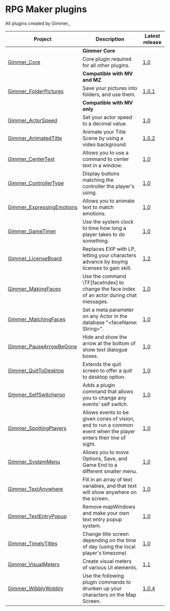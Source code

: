 # RPG Maker plugins
All plugins created by Gimmer_

| Project                                            | Description                                                 | Latest release                           |
| -------------------------------------------------- | ----------------------------------------------------------- | ---------------------------------------- |
|                                                    | **Gimmer Core**                                             |                                          |
| [Gimmer_Core][Gimmer_Core]                         | Core plugin required for all other plugins.                 | [1.0][Gimmer_Core_release]               |
|                                                    | **Compatible with MV and MZ**                              |                                          |
| [Gimmer_FolderPictures][Gimmer_FolderPictures]     | Save your pictures into folders, and use them.              | [1.0.1][Gimmer_FolderPictures_release]     |
|                                                    | **Compatible with MV only**                                |                                          |
| [Gimmer_ActorSpeed][Gimmer_ActorSpeed]             | Set your actor speed to a decimal value.                    | [1.0][Gimmer_ActorSpeed_release]         |
| [Gimmer_AnimatedTitle][Gimmer_AnimatedTitle]       | Animate your Title Scene by using a video background.       | [1.0.2][Gimmer_AnimatedTitle_release]      |
| [Gimmer_CenterText][Gimmer_CenterText]             | Allows you to use a command to center text in a window.     | [1.0][Gimmer_CenterText_release]         |
| [Gimmer_ControllerType][Gimmer_ControllerType]     | Display buttons matching the controller the player's using. | [1.0][Gimmer_ControllerType_release]     |
| [Gimmer_ExpressingEmotions][Gimmer_ExpressingEmotions] | Allows you to animate text to match emotions.           | [1.0][Gimmer_ExpressingEmotions_release] |
| [Gimmer_GameTimer][Gimmer_GameTimer]               | Use the system clock to time how long a player takes to do something. | [1.0][Gimmer_GameTimer_release] |
| [Gimmer_LicenseBoard][Gimmer_LicenseBoard]         | Replaces EXP with LP, letting your characters advance by buying licenses to gain skill. | [1.2][Gimmer_LicenseBoard_release] |
| [Gimmer_MakingFaces][Gimmer_MakingFaces]           | Use the command \TF[faceIndex] to change the face index of an actor during chat messages. | [1.0][Gimmer_MakingFaces_release] |
| [Gimmer_MatchingFaces][Gimmer_MatchingFaces]       | Set a meta parameter on any Actor in the database "<faceName: String>". | [1.0][Gimmer_MatchingFaces_release] |
| [Gimmer_PauseArrowBeGone][Gimmer_PauseArrowBeGone] | Hide and show the arrow at the bottom of show text dialogue boxes. | [1.0][Gimmer_PauseArrowBeGone_release] |
| [Gimmer_QuitToDesktop][Gimmer_QuitToDesktop]       | Extends the quit screen to offer a quit to desktop option. | [1.0][Gimmer_QuitToDesktop_release] |
| [Gimmer_SelfSwitcheroo][Gimmer_SelfSwitcheroo]     | Adds a plugin command that allows you to change any events' self switch. | [1.0][Gimmer_SelfSwitcheroo_release] |
| [Gimmer_SpottingPlayers][Gimmer_SpottingPlayers]   | Allows events to be given cones of vision, and to run a common event when the player enters their line of sight. | [1.0][Gimmer_SpottingPlayers_release] |
| [Gimmer_SystemMenu][Gimmer_SystemMenu]             | Allows you to move Options, Save, and Game End to a different smaller menu. | [1.0][Gimmer_SystemMenu_release] |
| [Gimmer_TextAnywhere][Gimmer_TextAnywhere]         | Fill in an array of text variables, and that text will show anywhere on the screen. | [1.0][Gimmer_TextAnywhere_release] |
| [Gimmer_TextEntryPopup][Gimmer_TextEntryPopup]     | Remove mapWindows and make your own text entry popup system. | [1.0][Gimmer_TextEntryPopup_release] |
| [Gimmer_TimelyTitles][Gimmer_TimelyTitles]         | Change title screen depending on the time of day (using the local player's timezone) | [1.0][Gimmer_TimelyTitles_release] |
| [Gimmer_VisualMeters][Gimmer_VisualMeters]         | Create visual meters of various UI elements.                | [1.1][Gimmer_VisualMeters_release] |
| [Gimmer_WibblyWobbly][Gimmer_WibblyWobbly]         | Use the following plugin commands to drunken up your characters on the Map Screen. | [1.0.4][Gimmer_WibblyWobbly_release] |

  [Gimmer_Core]: https://github.com/gimmer/RPG-Maker-MV-Plugins/blob/master/Plugins/Gimmer_Core/
  [Gimmer_Core_release]: https://github.com/gimmer/RPG-Maker-MV-Plugins/blob/master/Plugins/Gimmer_Core/Gimmer_Core.js

  [Gimmer_FolderPictures]: https://github.com/gimmer/RPG-Maker-MV-Plugins/blob/master/Plugins/Gimmer_FolderPictures/
  [Gimmer_FolderPictures_release]: https://github.com/gimmer/RPG-Maker-MV-Plugins/blob/master/Plugins/Gimmer_FolderPictures/Gimmer_FolderPictures.js

  [Gimmer_ActorSpeed]: https://github.com/gimmer/RPG-Maker-MV-Plugins/blob/master/Plugins/Gimmer_ActorSpeed/
  [Gimmer_ActorSpeed_release]: https://github.com/gimmer/RPG-Maker-MV-Plugins/blob/master/Plugins/Gimmer_ActorSpeed/Gimmer_ActorSpeed.js

  [Gimmer_AnimatedTitle]: https://github.com/gimmer/RPG-Maker-MV-Plugins/blob/master/Plugins/Gimmer_AnimatedTitle/
  [Gimmer_AnimatedTitle_release]: https://github.com/gimmer/RPG-Maker-MV-Plugins/blob/master/Plugins/Gimmer_AnimatedTitle/Gimmer_AnimatedTitle.js

  [Gimmer_CenterText]: https://github.com/gimmer/RPG-Maker-MV-Plugins/blob/master/Plugins/Gimmer_CenterText/
  [Gimmer_CenterText_release]: https://github.com/gimmer/RPG-Maker-MV-Plugins/blob/master/Plugins/Gimmer_CenterText/Gimmer_CenterText.js

  [Gimmer_ControllerType]: https://github.com/gimmer/RPG-Maker-MV-Plugins/blob/master/Plugins/Gimmer_ControllerType/
  [Gimmer_ControllerType_release]: https://github.com/gimmer/RPG-Maker-MV-Plugins/blob/master/Plugins/Gimmer_ControllerType/Gimmer_ControllerType.js

  [Gimmer_ExpressingEmotions]: https://github.com/gimmer/RPG-Maker-MV-Plugins/blob/master/Plugins/Gimmer_ExpressingEmotions/
  [Gimmer_ExpressingEmotions_release]: https://github.com/gimmer/RPG-Maker-MV-Plugins/blob/master/Plugins/Gimmer_ExpressingEmotions/Gimmer_ExpressingEmotions.js

  [Gimmer_GameTimer]: https://github.com/gimmer/RPG-Maker-MV-Plugins/blob/master/Plugins/Gimmer_GameTimer/
  [Gimmer_GameTimer_release]: https://github.com/gimmer/RPG-Maker-MV-Plugins/blob/master/Plugins/Gimmer_GameTimer/Gimmer_GameTimer.js

  [Gimmer_LicenseBoard]: https://github.com/gimmer/RPG-Maker-MV-Plugins/blob/master/Plugins/Gimmer_LicenseBoard/
  [Gimmer_LicenseBoard_release]: https://github.com/gimmer/RPG-Maker-MV-Plugins/blob/master/Plugins/Gimmer_LicenseBoard/Gimmer_LicenseBoard.js

  [Gimmer_MakingFaces]: https://github.com/gimmer/RPG-Maker-MV-Plugins/blob/master/Plugins/Gimmer_MakingFaces/
  [Gimmer_MakingFaces_release]: https://github.com/gimmer/RPG-Maker-MV-Plugins/blob/master/Plugins/Gimmer_MakingFaces/Gimmer_MakingFaces.js

  [Gimmer_MatchingFaces]: https://github.com/gimmer/RPG-Maker-MV-Plugins/blob/master/Plugins/Gimmer_MatchingFaces/
  [Gimmer_MatchingFaces_release]: https://github.com/gimmer/RPG-Maker-MV-Plugins/blob/master/Plugins/Gimmer_MatchingFaces/Gimmer_MatchingFaces.js

  [Gimmer_PauseArrowBeGone]: https://github.com/gimmer/RPG-Maker-MV-Plugins/blob/master/Plugins/Gimmer_PauseArrowBeGone/
  [Gimmer_PauseArrowBeGone_release]: https://github.com/gimmer/RPG-Maker-MV-Plugins/blob/master/Plugins/Gimmer_PauseArrowBeGone/Gimmer_PauseArrowBeGone.js

  [Gimmer_QuitToDesktop]: https://github.com/gimmer/RPG-Maker-MV-Plugins/blob/master/Plugins/Gimmer_QuitToDesktop/
  [Gimmer_QuitToDesktop_release]: https://github.com/gimmer/RPG-Maker-MV-Plugins/blob/master/Plugins/Gimmer_QuitToDesktop/Gimmer_QuitToDesktop.js

  [Gimmer_SelfSwitcheroo]: https://github.com/gimmer/RPG-Maker-MV-Plugins/blob/master/Plugins/Gimmer_SelfSwitcheroo/
  [Gimmer_SelfSwitcheroo_release]: https://github.com/gimmer/RPG-Maker-MV-Plugins/blob/master/Plugins/Gimmer_SelfSwitcheroo/Gimmer_SelfSwitcheroo.js

  [Gimmer_SpottingPlayers]: https://github.com/gimmer/RPG-Maker-MV-Plugins/blob/master/Plugins/Gimmer_SpottingPlayers/
  [Gimmer_SpottingPlayers_release]: https://github.com/gimmer/RPG-Maker-MV-Plugins/blob/master/Plugins/Gimmer_SpottingPlayers/Gimmer_SpottingPlayers.js

  [Gimmer_SystemMenu]: https://github.com/gimmer/RPG-Maker-MV-Plugins/blob/master/Plugins/Gimmer_SystemMenu/
  [Gimmer_SystemMenu_release]: https://github.com/gimmer/RPG-Maker-MV-Plugins/blob/master/Plugins/Gimmer_SystemMenu/Gimmer_SystemMenu.js

  [Gimmer_TextAnywhere]: https://github.com/gimmer/RPG-Maker-MV-Plugins/blob/master/Plugins/Gimmer_TextAnywhere/
  [Gimmer_TextAnywhere_release]: https://github.com/gimmer/RPG-Maker-MV-Plugins/blob/master/Plugins/Gimmer_TextAnywhere/Gimmer_TextAnywhere.js

  [Gimmer_TextEntryPopup]: https://github.com/gimmer/RPG-Maker-MV-Plugins/blob/master/Plugins/Gimmer_TextEntryPopup/
  [Gimmer_TextEntryPopup_release]: https://github.com/gimmer/RPG-Maker-MV-Plugins/blob/master/Plugins/Gimmer_TextEntryPopup/Gimmer_TextEntryPopup.js

  [Gimmer_TimelyTitles]: https://github.com/gimmer/RPG-Maker-MV-Plugins/blob/master/Plugins/Gimmer_TimelyTitles/
  [Gimmer_TimelyTitles_release]: https://github.com/gimmer/RPG-Maker-MV-Plugins/blob/master/Plugins/Gimmer_TimelyTitles/Gimmer_TimelyTitles.js

  [Gimmer_VisualMeters]: https://github.com/gimmer/RPG-Maker-MV-Plugins/blob/master/Plugins/Gimmer_VisualMeters/
  [Gimmer_VisualMeters_release]: https://github.com/gimmer/RPG-Maker-MV-Plugins/blob/master/Plugins/Gimmer_VisualMeters/Gimmer_VisualMeters.js

  [Gimmer_WibblyWobbly]: https://github.com/gimmer/RPG-Maker-MV-Plugins/blob/master/Plugins/Gimmer_WibblyWobbly/
  [Gimmer_WibblyWobbly_release]: https://github.com/gimmer/RPG-Maker-MV-Plugins/blob/master/Plugins/Gimmer_WibblyWobbly/Gimmer_WibblyWobbly.js
